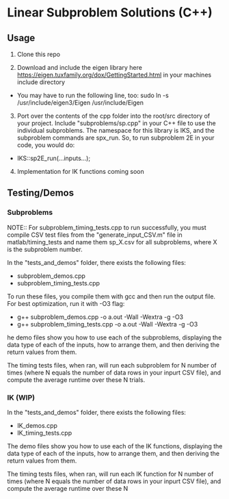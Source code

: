 # Linear Subproblem Solutions (C++)

## Usage

1. Clone this repo

2. Download and include the eigen library here https://eigen.tuxfamily.org/dox/GettingStarted.html in your machines include directory
- You may have to run the following line, too: sudo ln -s /usr/include/eigen3/Eigen /usr/include/Eigen

3. Port over the contents of the cpp folder into the root/src directory of your project. Include "subproblems/sp.cpp" in your C++ file to use the individual subproblems. The namespace for this library is IKS, and the subproblem commands are spx_run. So, to run subproblem 2E in your code, you would do:
- IKS::sp2E_run(...inputs...);

4. Implementation for IK functions coming soon

## Testing/Demos

### Subproblems

NOTE:: For subproblem_timing_tests.cpp to run successfully, you must compile CSV test files from the "generate_input_CSV.m" file in matlab/timing_tests and name them sp_X.csv for all subproblems, where X is the subproblem number.

In the "tests_and_demos" folder, there exists the following files:
- subproblem_demos.cpp
- subproblem_timing_tests.cpp

To run these files, you compile them with gcc and then run the output file. For best optimization, run it with -O3 flag:
- g++ subproblem_demos.cpp -o a.out -Wall -Wextra -g -O3
- g++ subproblem_timing_tests.cpp -o a.out -Wall -Wextra -g -O3

he demo files show you how to use each of the subproblems, displaying the data type of each of the inputs, how to arrange them, and then deriving the return values from them.

The timing tests files, when ran, will run each subproblem for N number of times (where N equals the number of data rows in your inpurt CSV file), and compute the average runtime over these N trials.

### IK (WIP)

In the "tests_and_demos" folder, there exists the following files:
- IK_demos.cpp
- IK_timing_tests.cpp

The demo files show you how to use each of the IK functions, displaying the data type of each of the inputs, how to arrange them, and then deriving the return values from them.

The timing tests files, when ran, will run each IK function for N number of times (where N equals the number of data rows in your inpurt CSV file), and compute the average runtime over these N 